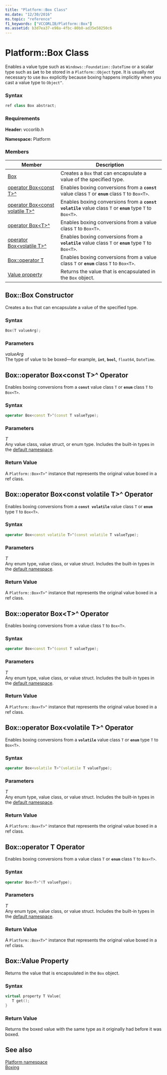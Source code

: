```yaml
---
title: "Platform::Box Class"
ms.date: "12/30/2016"
ms.topic: "reference"
f1_keywords: ["VCCORLIB/Platform::Box"]
ms.assetid: b3d7ea37-e98a-4fbc-80b0-ad35e50250c6
---
```

# Platform::Box Class

Enables a value type such as `Windows::Foundation::DateTime` or a scalar type such as **`int`** to be stored in a `Platform::Object` type. It is usually not necessary to use `Box` explicitly because boxing happens implicitly when you cast a value type to `Object^`.

### Syntax

```cpp
ref class Box abstract;
```

### Requirements

**Header:** vccorlib.h

**Namespace:** Platform

### Members

|Member|Description|
|------------|-----------------|
|[Box](#ctor) | Creates a `Box` that can encapsulate a value of the specified type. |
|[operator Box&lt;const T&gt;^](#box-const-t) | Enables boxing conversions from a **`const`** value class `T` or **`enum`** class `T` to `Box<T>`. |
|[operator Box&lt;const volatile T&gt;^](#box-const-volatile-t) | Enables boxing conversions from a **`const volatile`** value class `T` or **`enum`** type `T` to `Box<T>`. |
|[operator Box&lt;T&gt;^](#box-t) | Enables boxing conversions from a value class `T` to `Box<T>`. |
|[operator Box&lt;volatile T&gt;^](#box-volatile-t) | Enables boxing conversions from a **`volatile`** value class `T` or **`enum`** type `T` to `Box<T>`. |
|[Box::operator T](#t) | Enables boxing conversions from a value class `T` or **`enum`** class `T` to `Box<T>`. |
|[Value property](#value) | Returns the value that is encapsulated in the `Box` object. |

## <a name="ctor"></a> Box::Box Constructor

Creates a `Box` that can encapsulate a value of the specified type.

### Syntax

```cpp
Box(T valueArg);
```

### Parameters

*valueArg*<br/>
The type of value to be boxed—for example, **`int`**, **`bool`**, `float64`, `DateTime`.

## <a name="box-const-t"></a> Box::operator Box&lt;const T&gt;^ Operator

Enables boxing conversions from a **`const`** value class `T` or **`enum`** class `T` to `Box<T>`.

### Syntax

```cpp
operator Box<const T>^(const T valueType);
```

### Parameters

*T*<br/>
Any value class, value struct, or enum type. Includes the built-in types in the [default namespace](../cppcx/default-namespace.md).

### Return Value

A `Platform::Box<T>^` instance that represents the original value boxed in a ref class.

## <a name="box-const-volatile-t"></a> Box::operator Box&lt;const volatile T&gt;^ Operator

Enables boxing conversions from a **`const volatile`** value class `T` or **`enum`** type `T` to `Box<T>`.

### Syntax

```cpp
operator Box<const volatile T>^(const volatile T valueType);
```

### Parameters

*T*<br/>
Any enum type, value class, or value struct. Includes the built-in types in the [default namespace](../cppcx/default-namespace.md).

### Return Value

A `Platform::Box<T>^` instance that represents the original value boxed in a ref class.

## <a name="box-t"></a> Box::operator Box&lt;T&gt;^ Operator

Enables boxing conversions from a value class `T` to `Box<T>`.

### Syntax

```cpp
operator Box<const T>^(const T valueType);
```

### Parameters

*T*<br/>
Any enum type, value class, or value struct. Includes the built-in types in the [default namespace](../cppcx/default-namespace.md).

### Return Value

A `Platform::Box<T>^` instance that represents the original value boxed in a ref class.

## <a name="box-volatile-t"></a> Box::operator Box&lt;volatile T&gt;^ Operator

Enables boxing conversions from a **`volatile`** value class `T` or **`enum`** type `T` to `Box<T>`.

### Syntax

```cpp
operator Box<volatile T>^(volatile T valueType);
```

### Parameters

*T*<br/>
Any enum type, value class, or value struct. Includes the built-in types in the [default namespace](../cppcx/default-namespace.md).

### Return Value

A `Platform::Box<T>^` instance that represents the original value boxed in a ref class.

## <a name="t"></a> Box::operator T Operator

Enables boxing conversions from a value class `T` or **`enum`** class `T` to `Box<T>`.

### Syntax

```cpp
operator Box<T>^(T valueType);
```

### Parameters

*T*<br/>
Any enum type, value class, or value struct. Includes the built-in types in the [default namespace](../cppcx/default-namespace.md).

### Return Value

A `Platform::Box<T>^` instance that represents the original value boxed in a ref class.

## <a name="value"></a> Box::Value Property

Returns the value that is encapsulated in the `Box` object.

### Syntax

```cpp
virtual property T Value{
   T get();
}
```

### Return Value

Returns the boxed value with the same type as it originally had before it was boxed.

## See also

[Platform namespace](../cppcx/platform-namespace-c-cx.md)<br/>
[Boxing](../cppcx/boxing-c-cx.md)
